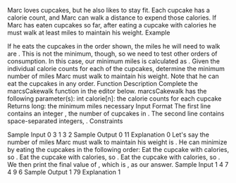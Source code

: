 Marc loves cupcakes, but he also likes to stay fit. Each cupcake has a calorie count, and Marc can walk a distance to expend those calories. If Marc has eaten  cupcakes so far, after eating a cupcake with  calories he must walk at least  miles to maintain his weight.
Example 

If he eats the cupcakes in the order shown, the miles he will need to walk are . This is not the minimum, though, so we need to test other orders of consumption. In this case, our minimum miles is calculated as .
Given the individual calorie counts for each of the cupcakes, determine the minimum number of miles Marc must walk to maintain his weight. Note that he can eat the cupcakes in any order.
Function Description
Complete the marcsCakewalk function in the editor below.
marcsCakewalk has the following parameter(s):
int calorie[n]: the calorie counts for each cupcake
Returns
long: the minimum miles necessary
Input Format
The first line contains an integer , the number of cupcakes in . 
The second line contains  space-separated integers, .
Constraints


Sample Input 0
3
1 3 2
Sample Output 0
11
Explanation 0
Let's say the number of miles Marc must walk to maintain his weight is . He can minimize  by eating the  cupcakes in the following order:
Eat the cupcake with  calories, so .
Eat the cupcake with  calories, so .
Eat the cupcake with  calories, so .
We then print the final value of , which is , as our answer.
Sample Input 1
4
7 4 9 6
Sample Output 1
79
Explanation 1
